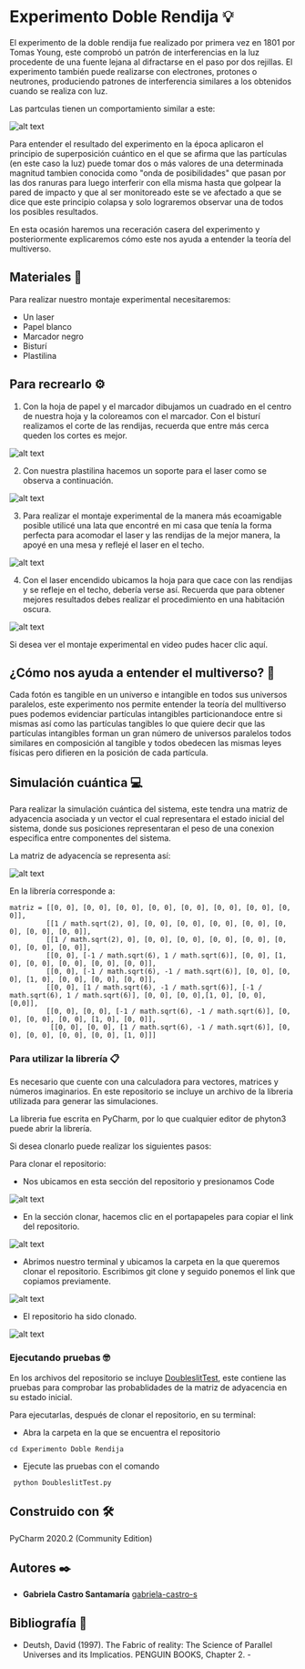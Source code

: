 # Experimento Doble Rendija 💡

El experimento de la doble rendija fue realizado por primera vez en 1801 por Tomas Young, este comprobó un patrón de interferencias en la luz procedente de una
fuente lejana al difractarse en el paso por dos rejillas. El experimento también puede realizarse con electrones, protones o neutrones, produciendo patrones de
interferencia similares a los obtenidos cuando se realiza con luz.

Las partculas tienen un comportamiento similar a este:

![alt text](https://github.com/gabriela-castro-s/img/blob/master/doubleslitexplain.png?raw=true)

Para entender el resultado del experimento en la época aplicaron el principio de superposición cuántico en el que se afirma que las partículas (en este caso la luz) 
puede tomar dos o más valores de una determinada magnitud tambien conocida como "onda de posibilidades" que pasan por las dos ranuras para luego interferir con ella 
misma hasta que golpear la pared de impacto y que al ser monitoreado este se ve afectado a que se dice que este principio colapsa y solo lograremos observar una de
todos los posibles resultados.

En esta ocasión haremos una receración casera del experimento y posteriormente explicaremos cómo este nos ayuda a entender la teoría del multiverso.

## Materiales 🧰

Para realizar nuestro montaje experimental necesitaremos:

- Un laser
- Papel blanco
- Marcador negro
- Bisturí
- Plastilina

## Para recrearlo ⚙️

1. Con la hoja de papel y el marcador dibujamos un cuadrado en el centro de nuestra hoja y la coloreamos con el marcador. Con el bisturí realizamos el corte de las
rendijas, recuerda que entre más cerca queden los cortes es mejor.

![alt text](https://github.com/gabriela-castro-s/img/blob/master/doubleslit3.jpeg?raw=true)

2. Con nuestra plastilina hacemos un soporte para el laser como se observa a continuación.

![alt text](https://github.com/gabriela-castro-s/img/blob/master/doubleslit4.jpeg?raw=true)

3. Para realizar el montaje experimental de la manera más ecoamigable posible utilicé una lata que encontré en mi casa que tenía la forma perfecta para acomodar el
laser y las rendijas de la mejor manera, la apoyé en una mesa y reflejé el laser en el techo.

![alt text](https://github.com/gabriela-castro-s/img/blob/master/doubleslit1.jpeg?raw=true)

4. Con el laser encendido ubicamos la hoja para que cace con las rendijas y se refleje en el techo, debería verse así. Recuerda que para obtener mejores resultados
debes realizar el procedimiento en una habitación oscura.

![alt text](https://github.com/gabriela-castro-s/img/blob/master/doubleslit2.jpeg?raw=true)

Si desea ver el montaje experimental en video pudes hacer clic aquí.

## ¿Cómo nos ayuda a entender el multiverso? 🔬

Cada fotón es tangible en un universo e intangible en todos sus universos paralelos, este experimento nos permite entender la teoría del mulltiverso pues podemos
evidenciar partículas intangibles particionandoce entre si mismas así como las partículas tangibles lo que quiere decir que las partículas intangibles forman un
gran número de universos paralelos todos similares en composición al tangible y todos obedecen las mismas leyes físicas pero difieren en la posición de cada
partícula.

## Simulación cuántica 💻

Para realizar la simulación cuántica del sistema, este tendra una matriz de adyacencia asociada y un vector el cual representara el estado inicial del sistema,
donde sus posiciones representaran el peso de una conexion especifica entre componentes del sistema.

La matriz de adyacencía se representa así:

![alt text](https://github.com/gabriela-castro-s/img/blob/master/matrizadyacencia.jpeg?raw=true)

En la librería corresponde a:

```
matriz = [[0, 0], [0, 0], [0, 0], [0, 0], [0, 0], [0, 0], [0, 0], [0, 0]],
         [[1 / math.sqrt(2), 0], [0, 0], [0, 0], [0, 0], [0, 0], [0, 0], [0, 0], [0, 0]],
         [[1 / math.sqrt(2), 0], [0, 0], [0, 0], [0, 0], [0, 0], [0, 0], [0, 0], [0, 0]],
         [[0, 0], [-1 / math.sqrt(6), 1 / math.sqrt(6)], [0, 0], [1, 0], [0, 0], [0, 0], [0, 0], [0, 0]],
         [[0, 0], [-1 / math.sqrt(6), -1 / math.sqrt(6)], [0, 0], [0, 0], [1, 0], [0, 0], [0, 0], [0, 0]],
         [[0, 0], [1 / math.sqrt(6), -1 / math.sqrt(6)], [-1 / math.sqrt(6), 1 / math.sqrt(6)], [0, 0], [0, 0],[1, 0], [0, 0], [0,0]],
         [[0, 0], [0, 0], [-1 / math.sqrt(6), -1 / math.sqrt(6)], [0, 0], [0, 0], [0, 0], [1, 0], [0, 0]],
          [[0, 0], [0, 0], [1 / math.sqrt(6), -1 / math.sqrt(6)], [0, 0], [0, 0], [0, 0], [0, 0], [1, 0]]]
```

### Para utilizar la librería 📋

Es necesario que cuente con una calculadora para vectores, matrices y números imaginarios. En este repositorio se incluye un archivo de la libreria utilizada para
generar las simulaciones.

La libreria fue escrita en PyCharm, por lo que cualquier editor de phyton3 puede abrir la librería.

Si desea clonarlo puede realizar los siguientes pasos:

Para clonar el repositorio:

- Nos ubicamos en esta sección del repositorio y presionamos Code

![alt text](https://github.com/gabriela-castro-s/img/blob/master/cnyt1.png?raw=true)

- En la sección clonar, hacemos clic en el portapapeles para copiar el link del repositorio.

![alt text](https://github.com/gabriela-castro-s/img/blob/master/cnyt2.png?raw=true)

- Abrimos nuestro terminal y ubicamos la carpeta en la que queremos clonar el repositorio. 
Escribimos git clone y seguido ponemos el link que copiamos previamente. 

![alt text](https://github.com/gabriela-castro-s/img/blob/master/cnyt3.png?raw=true)

- El repositorio ha sido clonado.

![alt text](https://github.com/gabriela-castro-s/img/blob/master/cnyt4.png?raw=true)

### Ejecutando pruebas 🤓

En los archivos del repositorio se incluye [DoubleslitTest](https://github.com/gabriela-castro-s/Experimento-Doble-rendija/blob/master/DoubleslitTest.py), 
este contiene las pruebas para comprobar las probablidades de la matriz de adyacencia en su estado inicial.

Para ejecutarlas, después de clonar el repositorio, en su terminal:

- Abra la carpeta en la que se encuentra el repositorio
```
cd Experimento Doble Rendija

```
- Ejecute las pruebas con el comando

```
 python DoubleslitTest.py
```
## Construido con 🛠️

PyCharm 2020.2 (Community Edition)

## Autores ✒️

* **Gabriela Castro Santamaría** [gabriela-castro-s](https://github.com/gabriela-castro-s) 

## Bibliografía 📖

- Deutsh, David (1997). The Fabric of reality: The Science of Parallel Universes and its Implicatios. PENGUIN BOOKS, Chapter 2. -
